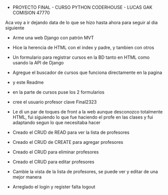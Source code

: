 - PROYECTO FINAL - CURSO PYTHON CODERHOUSE - LUCAS GAK COMISION 47770

Aca voy a ir dejando data de lo que se hizo hasta ahora para seguir al dia siguiente
- Arme una web Django con patrón MVT
- Hice la herencia de HTML con el index y padre, y tambien con otros
- Un formulario para registrar cursos en la BD tanto en HTML como usando la API de Django
- Agregue el buscador de cursos que funciona directamente en la pagina
- y este Readme
- en la parte de cursos puse los 2 formularios
- cree el usuario profesor clave Final2323
- Le di un par de toques de front a la web aunque desconozco totalmente HTML, fui siguiendo lo que fue haciendo el profe en las clases
 y fui adaptando segun lo que necesitaba hacer
 
- Creado el CRUD de READ para ver la lista de profesores

- Creado el CRUD de CREATE para agregar profesores

- Creado el CRUD para eliminar profesores

- Creado el CRUD para editar profesores

- Cambie la vista de la lista de profesores, se puede ver y editar de una mejor manera

- Arreglado el login y register falta logout

